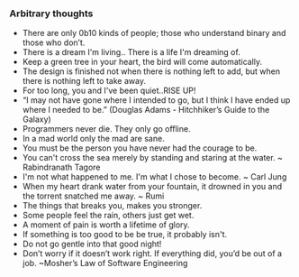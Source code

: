 ### Arbitrary thoughts

- There are only 0b10 kinds of people; those who understand binary and those who don’t.
- There is a dream I'm living.. There is a life I'm dreaming of.
- Keep a green tree in your heart, the bird will come automatically.
- The design is finished not when there is nothing left to add, but when there is nothing left to take away.
- For too long, you and I've been quiet..RISE UP!
- “I may not have gone where I intended to go, but I think I have ended up where I needed to be.” (Douglas Adams - Hitchhiker’s Guide to the Galaxy)
- Programmers never die. They only go offline.
- In a mad world only the mad are sane.
- You must be the person you have never had the courage to be.
- You can't cross the sea merely by standing and staring at the water. ~ Rabindranath Tagore
- I'm not what happened to me. I'm what I chose to become. ~ Carl Jung
- When my heart drank water from your fountain, it drowned in you and the torrent snatched me away. ~ Rumi
- The things that breaks you, makes you stronger.
- Some people feel the rain, others just get wet.
- A moment of pain is worth a lifetime of glory.
- If something is too good to be be true, it probably isn't.
- Do not go gentle into that good night!
- Don’t worry if it doesn’t work right. If everything did, you’d be out of a job. ~Mosher’s Law of Software Engineering
